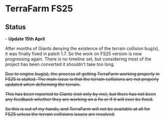 # TerraFarm FS25

## Status

\- **Update 15th April**

After months of Giants denying the existence of the terrain collision bug(s), it was finally fixed in patch 1.7. So the work on FS25 version is now progressing again. There is no timeline set, but considering most of the project has been converted it shouldn't take too long.

~~Due to engine bug(s), the process of getting TerraFarm working properly in FS25 is stalled. The main issue is that the terrain collisions are not properly updated when deforming the terrain.~~

~~This has been reported to Giants (not only by me), but there has not been any feedback whether they are working on a fix or if it will ever be fixed.~~

~~So this is out of my hands, and TerraFarm will not be available at all for FS25 unless the terrain collisions issues are resolved.~~